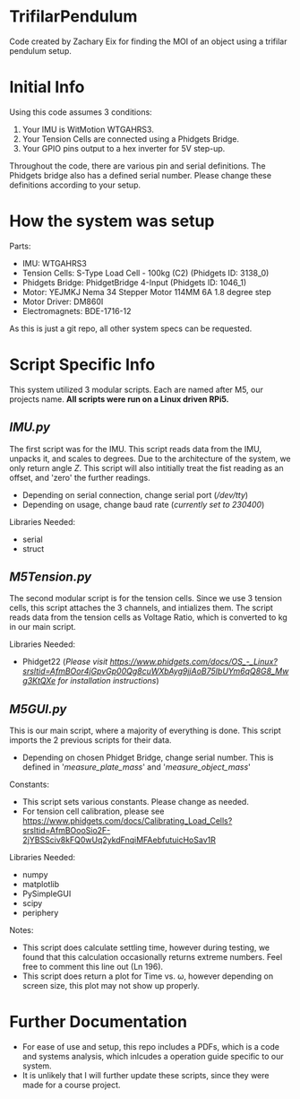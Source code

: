 # TrifilarPendulum
Code created by Zachary Eix for finding the MOI of an object using a trifilar pendulum setup.

# Initial Info

Using this code assumes 3 conditions:
1. Your IMU is WitMotion WTGAHRS3.
2. Your Tension Cells are connected using a Phidgets Bridge.
3. Your GPIO pins output to a hex inverter for 5V step-up.

Throughout the code, there are various pin and serial definitions. The Phidgets bridge also has a defined serial number. Please change these definitions according to your setup.

# How the system was setup

Parts:
* IMU: WTGAHRS3
* Tension Cells: S-Type Load Cell - 100kg (C2) (Phidgets ID: 3138_0)
* Phidgets Bridge: PhidgetBridge 4-Input (Phidgets ID: 1046_1)
* Motor: YEJMKJ Nema 34 Stepper Motor 114MM 6A 1.8 degree step
* Motor Driver: DM860I
* Electromagnets: BDE-1716-12

As this is just a git repo, all other system specs can be requested.

# Script Specific Info
This system utilized 3 modular scripts. Each are named after M5, our projects name. **All scripts were run on a Linux driven RPi5.**

## *IMU.py*
The first script was for the IMU. This script reads data from the IMU, unpacks it, and scales to degrees. Due to the architecture of the system, we only return angle *Z*. This script will also intitially treat the fist reading as an offset, and 'zero' the further readings.

* Depending on serial connection, change serial port (*/dev/tty*)
* Depending on usage, change baud rate (*currently set to 230400*)

Libraries Needed:
* serial
* struct

## *M5Tension.py*
The second modular script is for the tension cells. Since we use 3 tension cells, this script attaches the 3 channels, and intializes them. The script reads data from the tension cells as Voltage Ratio, which is converted to kg in our main script.

Libraries Needed:
* Phidget22
 (*Please visit https://www.phidgets.com/docs/OS_-_Linux?srsltid=AfmBOor4jGpvGp00Qg8cuWXbAyg9jjAoB75IbUYm6qQ8G8_Mwg3KtQXe for installation instructions*)

## *M5GUI.py*
This is our main script, where a majority of everything is done. This script imports the 2 previous scripts for their data.

* Depending on chosen Phidget Bridge, change serial number. This is defined in '*measure_plate_mass*' and '*measure_object_mass*'

Constants:
* This script sets various constants. Please change as needed.
* For tension cell calibration, please see https://www.phidgets.com/docs/Calibrating_Load_Cells?srsltid=AfmBOooSio2F-2jYBSSciv8kFQ0wUq2ykdFnqiMFAebfutuicHoSav1R

Libraries Needed:
* numpy
* matplotlib
* PySimpleGUI
* scipy
* periphery

Notes:
* This script does calculate settling time, however during testing, we found that this calculation occasionally returns extreme numbers. Feel free to comment this line out (Ln 196).
* This script does return a plot for Time vs. ω, however depending on screen size, this plot may not show up properly.

# Further Documentation
* For ease of use and setup, this repo includes a PDFs, which is a code and systems analysis, which inlcudes a operation guide specific to our system.
* It is unlikely that I will further update these scripts, since they were made for a course project.
